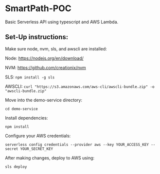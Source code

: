 # SmartPath-POC

Basic Serverless API using typescript and AWS Lambda.

## Set-Up instructions:



Make sure node, nvm, sls, and awscli are installed:


Node: https://nodejs.org/en/download/

NVM: https://github.com/creationix/nvm

SLS: `npm install -g sls`

AWSCLI: `curl "https://s3.amazonaws.com/aws-cli/awscli-bundle.zip" -o "awscli-bundle.zip"`



Move into the demo-service directory:

`cd demo-service`



Install dependencies:

`npm install`



Configure your AWS credentials:

`serverless config credentials --provider aws --key YOUR_ACCESS_KEY --secret YOUR_SECRET_KEY`



After making changes, deploy to AWS using:

`sls deploy`
